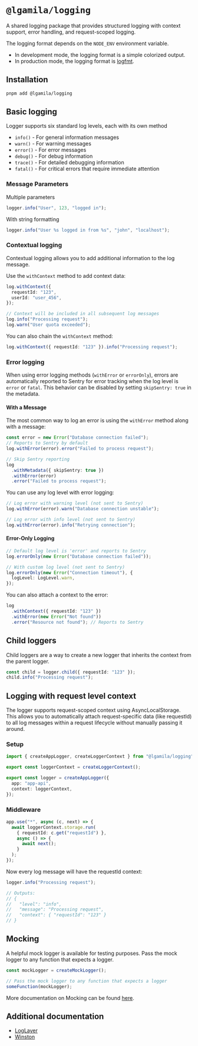 # `@lgamila/logging`

A shared logging package that provides structured logging with context support, error handling, and request-scoped logging.

The logging format depends on the `NODE_ENV` environment variable.

- In development mode, the logging format is a simple colorized output.
- In production mode, the logging format is [logfmt](https://brandur.org/logfmt).

## Installation

```bash
pnpm add @lgamila/logging
```

## Basic logging

Logger supports six standard log levels, each with its own method

- `info()` - For general information messages
- `warn()` - For warning messages
- `error()` - For error messages
- `debug()` - For debug information
- `trace()` - For detailed debugging information
- `fatal()` - For critical errors that require immediate attention

### Message Parameters

Multiple parameters

```ts
logger.info("User", 123, "logged in");
```

With string formatting

```ts
logger.info("User %s logged in from %s", "john", "localhost");
```

### Contextual logging

Contextual logging allows you to add additional information to the log message.

Use the `withContext` method to add context data:

```ts
log.withContext({
  requestId: "123",
  userId: "user_456",
});

// Context will be included in all subsequent log messages
log.info("Processing request");
log.warn("User quota exceeded");
```

You can also chain the `withContext` method:

```ts
log.withContext({ requestId: "123" }).info("Processing request");
```

### Error logging

When using error logging methods (`withError` or `errorOnly`), errors are automatically reported to Sentry for error tracking when the log level is `error` or `fatal`. This behavior can be disabled by setting `skipSentry: true` in the metadata.

#### With a Message

The most common way to log an error is using the `withError` method along with a message:

```ts
const error = new Error("Database connection failed");
// Reports to Sentry by default
log.withError(error).error("Failed to process request");

// Skip Sentry reporting
log
  .withMetadata({ skipSentry: true })
  .withError(error)
  .error("Failed to process request");
```

You can use any log level with error logging:

```ts
// Log error with warning level (not sent to Sentry)
log.withError(error).warn("Database connection unstable");

// Log error with info level (not sent to Sentry)
log.withError(error).info("Retrying connection");
```

#### Error-Only Logging

```ts
// Default log level is 'error' and reports to Sentry
log.errorOnly(new Error("Database connection failed"));

// With custom log level (not sent to Sentry)
log.errorOnly(new Error("Connection timeout"), {
  logLevel: LogLevel.warn,
});
```

You can also attach a context to the error:

```ts
log
  .withContext({ requestId: "123" })
  .withError(new Error("Not found"))
  .error("Resource not found"); // Reports to Sentry
```

## Child loggers

Child loggers are a way to create a new logger that inherits the context from the parent logger.

```ts
const child = logger.child({ requestId: "123" });
child.info("Processing request");
```

## Logging with request level context

The logger supports request-scoped context using AsyncLocalStorage. This allows you to automatically attach request-specific data (like requestId) to all log messages within a request lifecycle without manually passing it around.

### Setup

```ts
import { createAppLogger, createLoggerContext } from "@lgamila/logging";

export const loggerContext = createLoggerContext();

export const logger = createAppLogger({
  app: "app-api",
  context: loggerContext,
});
```

### Middleware

```ts
app.use("*", async (c, next) => {
  await loggerContext.storage.run(
    { requestId: c.get("requestId") },
    async () => {
      await next();
    }
  );
});
```

Now every log message will have the requestId context:

```ts
logger.info("Processing request");

// Outputs:
// {
//   "level": "info",
//   "message": "Processing request",
//   "context": { "requestId": "123" }
// }
```

## Mocking

A helpful mock logger is available for testing purposes. Pass the mock logger to any function that expects a logger.

```ts
const mockLogger = createMockLogger();

// Pass the mock logger to any function that expects a logger
someFunction(mockLogger);
```

More documentation on Mocking can be found [here](https://loglayer.dev/logging-api/unit-testing.html#working-with-loglayer-in-testing).

## Additional documentation

- [LogLayer](https://loglayer.dev/)
- [Winston](https://github.com/winstonjs/winston)

